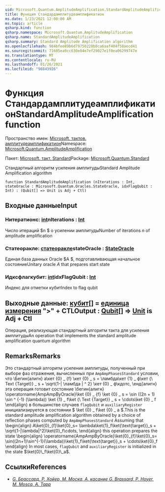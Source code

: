 ```yaml
---
uid: Microsoft.Quantum.AmplitudeAmplification.StandardAmplitudeAmplification
title: Функция Стандардамплитудеамплификатион
ms.date: 1/23/2021 12:00:00 AM
ms.topic: article
qsharp.kind: function
qsharp.namespace: Microsoft.Quantum.AmplitudeAmplification
qsharp.name: StandardAmplitudeAmplification
qsharp.summary: Standard Amplitude Amplification algorithm
ms.openlocfilehash: 984bfee89b6d79750228b8ca6aaf404f58aecd41
ms.sourcegitcommit: 71605ea9cc630e84e7ef29027e1f0ea06299747e
ms.translationtype: MT
ms.contentlocale: ru-RU
ms.lasthandoff: 01/26/2021
ms.locfileid: "98843926"
---
```

# <a name="standardamplitudeamplification-function"></a><span data-ttu-id="5d220-102">Функция Стандардамплитудеамплификатион</span><span class="sxs-lookup"><span data-stu-id="5d220-102">StandardAmplitudeAmplification function</span></span>

<span data-ttu-id="5d220-103">Пространство имен: [Microsoft. тактов. амплитудеамплификатион](xref:Microsoft.Quantum.AmplitudeAmplification)</span><span class="sxs-lookup"><span data-stu-id="5d220-103">Namespace: [Microsoft.Quantum.AmplitudeAmplification](xref:Microsoft.Quantum.AmplitudeAmplification)</span></span>

<span data-ttu-id="5d220-104">Пакет: [Microsoft. такт. Standard](https://nuget.org/packages/Microsoft.Quantum.Standard)</span><span class="sxs-lookup"><span data-stu-id="5d220-104">Package: [Microsoft.Quantum.Standard](https://nuget.org/packages/Microsoft.Quantum.Standard)</span></span>


<span data-ttu-id="5d220-105">Стандартный алгоритм усиления амплитуды</span><span class="sxs-lookup"><span data-stu-id="5d220-105">Standard Amplitude Amplification algorithm</span></span>

```qsharp
function StandardAmplitudeAmplification (nIterations : Int, stateOracle : Microsoft.Quantum.Oracles.StateOracle, idxFlagQubit : Int) : (Qubit[] => Unit is Adj + Ctl)
```


## <a name="input"></a><span data-ttu-id="5d220-106">Входные данные</span><span class="sxs-lookup"><span data-stu-id="5d220-106">Input</span></span>

### <a name="niterations--int"></a><span data-ttu-id="5d220-107">Нитератионс: [int](xref:microsoft.quantum.lang-ref.int)</span><span class="sxs-lookup"><span data-stu-id="5d220-107">nIterations : [Int](xref:microsoft.quantum.lang-ref.int)</span></span>

<span data-ttu-id="5d220-108">Число итераций $n $ о усилении амплитуды</span><span class="sxs-lookup"><span data-stu-id="5d220-108">Number of iterations $n$ of amplitude amplification</span></span>


### <a name="stateoracle--stateoracle"></a><span data-ttu-id="5d220-109">Статеоракле: [статеоракле](xref:Microsoft.Quantum.Oracles.StateOracle)</span><span class="sxs-lookup"><span data-stu-id="5d220-109">stateOracle : [StateOracle](xref:Microsoft.Quantum.Oracles.StateOracle)</span></span>

<span data-ttu-id="5d220-110">Единая база данных Oracle $A $, подготавливающая начальное состояние</span><span class="sxs-lookup"><span data-stu-id="5d220-110">Unitary oracle $A$ that prepares start state</span></span>


### <a name="idxflagqubit--int"></a><span data-ttu-id="5d220-111">Идксфлагкубит: [int](xref:microsoft.quantum.lang-ref.int)</span><span class="sxs-lookup"><span data-stu-id="5d220-111">idxFlagQubit : [Int](xref:microsoft.quantum.lang-ref.int)</span></span>

<span data-ttu-id="5d220-112">Индекс для отметки кубит</span><span class="sxs-lookup"><span data-stu-id="5d220-112">Index to flag qubit</span></span>



## <a name="output--qubit--unit--is-adj--ctl"></a><span data-ttu-id="5d220-113">Выходные данные: [кубит](xref:microsoft.quantum.lang-ref.qubit)[] = [единица измерения](xref:microsoft.quantum.lang-ref.unit)  ">" + CTL</span><span class="sxs-lookup"><span data-stu-id="5d220-113">Output : [Qubit](xref:microsoft.quantum.lang-ref.qubit)[] => [Unit](xref:microsoft.quantum.lang-ref.unit)  is Adj + Ctl</span></span>

<span data-ttu-id="5d220-114">Операция, реализующая стандартный алгоритм такта для усиления амплитуды</span><span class="sxs-lookup"><span data-stu-id="5d220-114">An operation that implements the standard amplitude amplification quantum algorithm</span></span>

## <a name="remarks"></a><span data-ttu-id="5d220-115">Remarks</span><span class="sxs-lookup"><span data-stu-id="5d220-115">Remarks</span></span>

<span data-ttu-id="5d220-116">Это стандартный алгоритм усиления амплитуды, полученный при выборе фаз отражения, вычисленных при `AmpAmpPhasesStandard` условии, что \Бегин{алигн} а\кет {0} \_ {f} \кет {0} \_ s = \ламбда\кет {1} \_ ф\кет {\ Text {Target}} \_ s + \sqrt{1-| \ламбда | ^ 2} \кет {0} \_ ф\кдотс, \енд{алигн} эта операция готовит состояние \бегин{алигн} \operatorname{AmpAmpByOracle}\ket {0} \_ {f} \ket {0} \_ s = \sin ((2n + 1) \sin ^ {-1} (\lambda)) \ket {1} \_ f\ket {\ Text {Target}} \_ s + \cdots\ket {0} \_ f \end{align} в большинстве случаев `flagQubit` и `auxiliaryRegister` инициализируется в состоянии $ \ket {0} \_ f\ket {0} \_ a $.</span><span class="sxs-lookup"><span data-stu-id="5d220-116">This is the standard amplitude amplification algorithm obtained by a choice of reflection phases computed by `AmpAmpPhasesStandard` Assuming that \begin{align} A\ket{0}\_{f}\ket{0}\_s= \lambda\ket{1}\_f\ket{\text{target}}\_s + \sqrt{1-|\lambda|^2}\ket{0}\_f\cdots, \end{align} this operation prepares the state \begin{align} \operatorname{AmpAmpByOracle}\ket{0}\_{f}\ket{0}\_s= \sin((2n+1)\sin^{-1}(\lambda))\ket{1}\_f\ket{\text{target}}\_s + \cdots\ket{0}\_f \end{align} In most cases, `flagQubit` and `auxiliaryRegister` is initialized in the state $\ket{0}\_f\ket{0}\_a$.</span></span>

## <a name="references"></a><span data-ttu-id="5d220-117">Ссылки</span><span class="sxs-lookup"><span data-stu-id="5d220-117">References</span></span>

- [<span data-ttu-id="5d220-118">*G. Брассард, P. Хойер, M. Моска, A. касание*</span><span class="sxs-lookup"><span data-stu-id="5d220-118"> *G. Brassard, P. Hoyer, M. Mosca, A. Tapp* </span></span>](https://arxiv.org/abs/quant-ph/0005055)